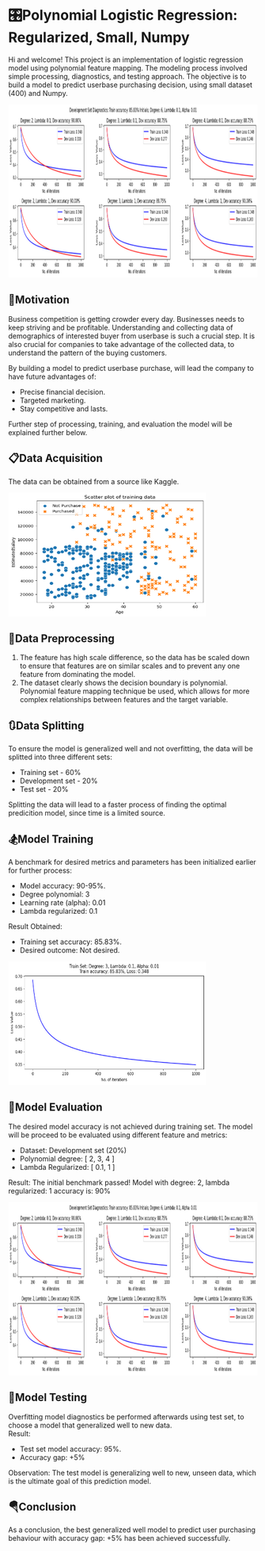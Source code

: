 # 🎛️Polynomial Logistic Regression: Regularized, Small, Numpy
Hi and welcome! This project is an implementation of logistic regression model using polynomial feature mapping. The modeling process involved simple processing, diagnostics, and testing approach. The objective is to build a model to predict userbase purchasing decision, using small dataset (400) and Numpy.<br>

<img src="https://github.com/luqmancrit/Polynomial-Logistic-Regression-Numpy-/blob/main/images/dev%20set%20-%20loss%20value.png?raw=true" alt="alt text" width="1200" height="350">

## 📑Motivation
Business competition is getting crowder every day. Businesses needs to keep striving and be profitable. Understanding and collecting data of demographics of interested buyer from userbase is such a crucial step. It is also crucial for companies to take advantage of the collected data, to understand the pattern of the buying customers.<br>

By building a model to predict userbase purchase, will lead the company to have future advantages of:<br>
- Precise financial decision.
- Targeted marketing.
- Stay competitive and lasts.<br>

Further step of processing, training, and evaluation the model will be explained further below.

## 📋Data Acquisition
The data can be obtained from a source like Kaggle.<br>

<img src="https://github.com/luqmancrit/Polynomial-Logistic-Regression-Numpy-/blob/main/images/dataset.png?raw=true" alt="alt text" width="400" height="250">

## 🔎Data Preprocessing
1. The feature has high scale difference, so the data has be scaled down to ensure that features are on similar scales and to prevent any one feature from dominating the model.
2. The dataset clearly shows the decision boundary is polynomial. Polynomial feature mapping technique be used, which allows for more complex relationships between features and the target variable.

## 🔃Data Splitting
To ensure the model is generalized well and not overfitting, the data will be splitted into three different sets:<br>
- Training set - 60%
- Development set - 20%
- Test set - 20%

Splitting the data will lead to a faster process of finding the optimal predicition model, since time is a limited source. 

## 🏂Model Training
A benchmark for desired metrics and parameters has been initialized earlier for further process:
- Model accuracy: 90-95%.
- Degree polynomial: 3
- Learning rate (alpha): 0.01
- Lambda regularized: 0.1

Result Obtained:<br>
- Training set accuracy: 85.83%.<br>
- Desired outcome: Not desired.

<img src="https://github.com/luqmancrit/Polynomial-Logistic-Regression-Numpy-/blob/main/images/train%20set%20-%20loss%20value.png?raw=true" alt="alt text" width="400" height="250">

## 🎿Model Evaluation
The desired model accuracy is not achieved during training set. The model will be proceed to be evaluated using different feature and metrics:

- Dataset: Development set (20%)
- Polynomial degree: [ 2, 3, 4 ]
- Lambda Regularized: [ 0.1, 1 ]

Result: The initial benchmark passed! Model with degree: 2, lambda regularized: 1 accuracy is: 90% 

<img src="https://github.com/luqmancrit/Polynomial-Logistic-Regression-Numpy-/blob/main/images/dev%20set%20-%20loss%20value.png?raw=true" alt="alt text" width="1200" height="350">

## 🎯Model Testing
Overfitting model diagnostics be performed afterwards using test set, to choose a model that generalized well to new data.<br>
Result: 
- Test set model accuracy: 95%. 
- Accuracy gap: +5%

Observation: The test model is generalizing well to new, unseen data, which is the ultimate goal of this prediction model.

## 🪂Conclusion
As a conclusion, the best generalized well model to predict user purchasing behaviour with accuracy gap: +5% has been achieved successfully.
